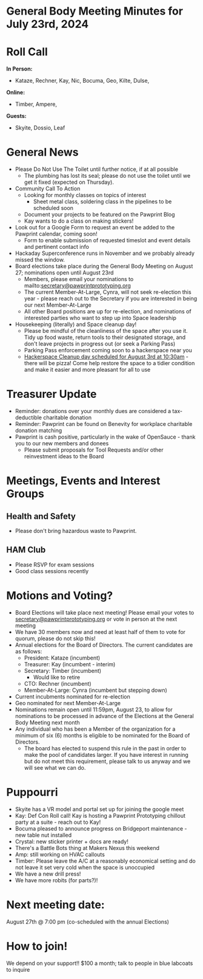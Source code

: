 # General Body Meeting Minutes for July 23rd, 2024
# Roll Call
**In Person:**
* Kataze, Rechner, Kay, Nic, Bocuma, Geo, Kilte, Dulse, 

**Online:** 
* Timber, Ampere, 

**Guests:** 
* Skyite, Dossio, Leaf

# General News
- Please Do Not Use The Toilet until further notice, if at all possible
  - The plumbing has lost its seal; please do not use the toilet until we get it fixed (expected on Thursday).
- Community Call To Action
  - Looking for monthly classes on topics of interest
     - Sheet metal class, soldering class in the pipelines to be scheduled soon
  - Document your projects to be featured on the Pawprint Blog
  - Kay wants to do a class on making stickers!
- Look out for a Google Form to request an event be added to the Pawprint calendar, coming soon!
  - Form to enable submission of requested timeslot and event details and pertinent contact info
 - Hackaday Superconference runs in November and we probably already missed the window.
 - Board elections take place during the General Body Meeting on August 27; nominations open until August 23rd
   - Members, please email your nominations to mailto:secretary@pawprintprototyping.org
   - The current Member-At-Large, Cynra, will not seek re-election this year - please reach out to the Secretary if you are interested in being our next Member-At-Large
   - All other Board positions are up for re-election, and nominations of interested parties who want to step up into Space leadership
- Housekeeping (literally) and Space cleanup day!
  - Please be mindful of the cleanliness of the space after you use it. Tidy up food waste, return tools to their designated storage, and don't leave projects in progress out (or seek a Parking Pass)
  - Parking Pass enforcement coming soon to a hackerspace near you
  - [Hackerspace Cleanup day scheduled for August 3rd at 10:30am](https://calendar.google.com/calendar/event?action=TEMPLATE&tmeid=MDRuZGhtcWhqMDJqZzBybmR2bGhjZDBuaXAgY19xaWdiMHNrdmJ2OW9xaTA2bTUyOTExanJrZ0Bn&tmsrc=c_qigb0skvbv9oqi06m52911jrkg%40group.calendar.google.com) - there will be pizza! Come help restore the space to a tidier condition and make it easier and more pleasant for all to use

  
# Treasurer Update
- Reminder: donations over your monthly dues are considered a tax-deductible charitable donation
- Reminder: Pawprint can be found on Benevity for workplace charitable donation matching
- Pawprint is cash positive, particularly in the wake of OpenSauce - thank you to our new members and donees
  - Please submit proposals for Tool Requests and/or other reinvestment ideas to the Board

# Meetings, Events and Interest Groups

## Health and Safety
- Please don't bring hazardous waste to Pawprint.

## HAM Club
- Please RSVP for exam sessions
- Good class sessions recently
  
# Motions and Voting?
- Board Elections will take place next meeting! Please email your votes to secretary@pawprintprototyping.org or vote in person at the next meeting
- We have 30 members now and need at least half of them to vote for quorum, please do not skip this!
- Annual elections for the Board of Directors. The current candidates are as follows:
  - President: Kataze (incumbent)
  - Treasurer: Kay (incumbent - interim)
  - Secretary: Timber (incumbent)
    - Would like to retire
  - CTO: Rechner (incumbent)
  - Member-At-Large: Cynra (incumbent but stepping down)
- Current incubments nominated for re-election
- Geo nominated for next Member-At-Large 
- Nominations remain open until 11:59pm, August 23, to allow for nominations to be processed in advance of the Elections at the General Body Meeting next month
- Any individual who has been a Member of the organization for a minimum of six (6) months is eligible to be nominated for the Board of Directors.
  - The board has elected to suspend this rule in the past in order to make the pool of candidates larger. If you have interest in running but do not meet this requirement, please talk to us anyway and we will see what we can do.
    
# Puppourri
- Skyite has a VR model and portal set up for joining the google meet
- Kay: Def Con Roll call! Kay is hosting a Pawprint Prototyping chillout party at a suite - reach out to Kay!
- Bocuma pleased to announce progress on Bridgeport maintenance - new table nut installed
- Crystal: new sticker printer + docs are ready!
- There's a Battle Bots thing at Makers Nexus this weekend
- Amp: still working on HVAC callouts
- Timber: Please leave the A/C at a reasonably economical setting and do not leave it set very cold when the space is unoccupied
- We have a new drill press!
- We have more robits (for parts?)!



# Next meeting date:
August 27th @ 7:00 pm (co-scheduled with the annual Elections)

# How to join!
We depend on your support!! $100 a month; talk to people in blue labcoats to inquire
